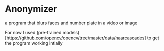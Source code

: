 # Anonymizer

a program that blurs faces and number plate in a video or image

For now I used (pre-trained models)[https://github.com/opencv/opencv/tree/master/data/haarcascades] to get the program working intially

